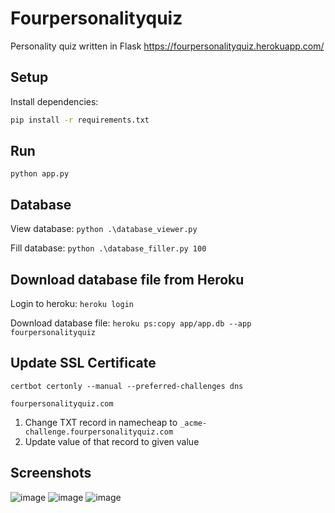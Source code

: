 # Fourpersonalityquiz

Personality quiz written in Flask
https://fourpersonalityquiz.herokuapp.com/

## Setup

Install dependencies:
```bash
pip install -r requirements.txt
```
## Run

`python app.py`

## Database

View database:
`python .\database_viewer.py`

Fill database:
`python .\database_filler.py 100`

## Download database file from Heroku
Login to heroku:
`heroku login`

Download database file:
`heroku ps:copy app/app.db --app fourpersonalityquiz`

## Update SSL Certificate

`certbot certonly --manual --preferred-challenges dns`

`fourpersonalityquiz.com`

1. Change TXT record in namecheap to `_acme-challenge.fourpersonalityquiz.com`
2. Update value of that record to given value

## Screenshots

![image](https://user-images.githubusercontent.com/43440295/128189167-46b129c0-f499-4efa-b774-159ba942b1d5.png)
![image](https://user-images.githubusercontent.com/43440295/128189219-358377d4-a222-47fb-a29e-58ab43fdba3a.png)
![image](https://user-images.githubusercontent.com/43440295/128189337-23bcae0f-d735-49d8-a7a4-7073199578bb.png)

